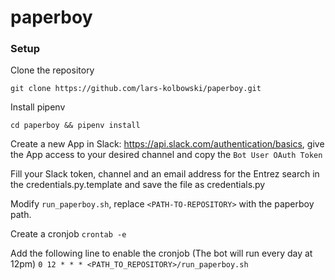 # paperboy

### Setup
Clone the repository

`git clone https://github.com/lars-kolbowski/paperboy.git`

Install pipenv

`cd paperboy && pipenv install`

Create a new App in Slack: https://api.slack.com/authentication/basics, give the App access to your desired channel and copy the `Bot User OAuth Token`

Fill your Slack token, channel and an email address for the Entrez search in the credentials.py.template and save the file as credentials.py

Modify `run_paperboy.sh`, replace `<PATH-TO-REPOSITORY>` with the paperboy path.

Create a cronjob
 `crontab -e`
 
 Add the following line to enable the cronjob (The bot will run every day at 12pm)
 `0 12 * * * <PATH_TO_REPOSITORY>/run_paperboy.sh`
